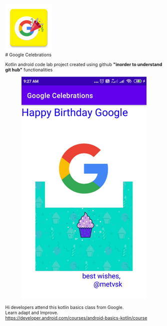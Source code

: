 <div><img src="/app/src/main/res/mipmap-xxhdpi/ic_launcher.png" width="150px"</img></div>
# Google Celebrations

Kotlin android code lab project created using github **"inorder to understand git hub"** functionalities



<div align="center">
    <img src="/screenshots/shot1.jpg" width="400px"</img>
</div>


Hi developers attend this kotlin basics class from Google.</br>
Learn adapt and Improve.</br>
https://developer.android.com/courses/android-basics-kotlin/course
